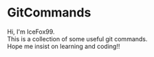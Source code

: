 # GitCommands
Hi, I'm IceFox99.  
This is a collection of some useful git commands.  
Hope me insist on learning and coding!!
